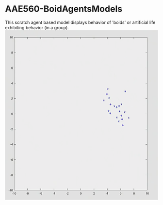 # AAE560-BoidAgentsModels
This scratch agent based model displays behavior of 'boids' or artificial life exhibiting behavior (in a group). 
![](boids.png)

